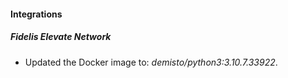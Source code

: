 
#### Integrations
##### Fidelis Elevate Network
- Updated the Docker image to: *demisto/python3:3.10.7.33922*.
